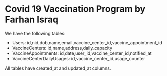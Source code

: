 # Covid 19 Vaccination Program by Farhan Israq

We have the following tables:

* Users:
    id,nid,dob,name,email,vaccine_center_id,vaccine_appointment_id
* VaccineCenters:
    id,name,address,daily_capacity
* VaccineAppointments:
    id,date,user_id,vaccine_center_id,notified_at
* VaccineCenterDailyUsages:
    id,vaccine_center_id,usage_counter

All tables have created_at and updated_at columns.
